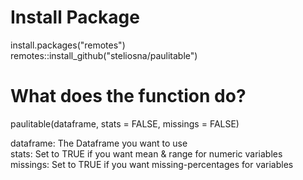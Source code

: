 # Install Package
install.packages("remotes")  
remotes::install_github("steliosna/paulitable")  


# What does the function do?

paulitable(dataframe, stats = FALSE, missings = FALSE)

dataframe: The Dataframe you want to use  
stats: Set to TRUE if you want mean & range for numeric variables  
missings: Set to TRUE if you want missing-percentages for variables  
